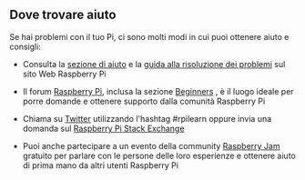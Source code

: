 ## Dove trovare aiuto

Se hai problemi con il tuo Pi, ci sono molti modi in cui puoi ottenere aiuto e consigli:

+ Consulta la [sezione di aiuto](https://www.raspberrypi.org/help/) e la [guida alla risoluzione dei problemi](https://www.raspberrypi.org/learning/troubleshooting-guide/) sul sito Web Raspberry Pi

+ Il forum [Raspberry Pi](https://www.raspberrypi.org/forums), inclusa la sezione [Beginners](https://www.raspberrypi.org/forums/viewforum.php?f=91) , è il luogo ideale per porre domande e ottenere supporto dalla comunità Raspberry Pi

+ Chiama su [Twitter](https://twitter.com) utilizzando l'hashtag #rpilearn oppure invia una domanda sul [Raspberry Pi Stack Exchange](https://raspberrypi.stackexchange.com/)

+ Puoi anche partecipare a un evento della community [Raspberry Jam](https://rpf.io/jam) gratuito per parlare con le persone delle loro esperienze e ottenere aiuto di prima mano da altri utenti Raspberry Pi